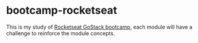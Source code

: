 # bootcamp-rocketseat

This is my study of [Rocketseat GoStack bootcamp](https://rocketseat.com.br/bootcamp),
each module will have a challenge to reinforce the module concepts.
